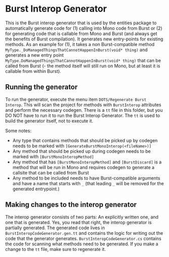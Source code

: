 # Burst Interop Generator
This is the Burst interop generator that is used by the entities package to automatically generate code for (1) calling into Mono code from Burst or (2) for generating code that is callable from Mono and Burst (and always get the benefits of Burst compilation). It generates new entry-points for existing methods. As an example for (1), it takes a non Burst-compatible method `MyType._DoManagedThingsThatCannotHappenInBurst(void* thing)` and generates a new entry point `MyType.DoManagedThingsThatCannotHappenInBurst(void* thing)` that can be called from Burst (- the method itself will still run on Mono, but at least it is callable from within Burst).

## Running the generator
To run the generator, execute the menu item `DOTS/Regenerate Burst Interop`. This will scan the project for methods with `BurstInterop` attributes and perform the necessary codegen. There is a `tt` file in this folder, but you DO NOT have to run it to run the Burst Interop Generator. The `tt` is used to build the generator itself, not to execute it.

Some notes:
 - Any type that contains methods that should be picked up by codegen needs to be marked with `[GenerateBurstMonoInterop(<fileName>)]`
 - Any method that should be picked up during codegen needs to be marked with `[BurstMonoInteropMethod]`
 - Any method that has `[BurstMonoInteropMethod]` and `[BurstDiscard]` is a method that will be run in Mono and requires codegen to generate a callsite that can be called from Burst
 - Any method to be included needs to have Burst-compatible arguments and have a name that starts with `_` (that leading `_` will be removed for the generated entrypoint.)

## Making changes to the interop generator
The interop generator consists of two parts: An explicitly written one, and one that is generated. Yes, you read that right, the interop generator is partially generated. The generated code lives in `BurstInteropCodeGenerator.gen.tt` and contains the logic for writing out the code that the generator generates. `BurstInteropCodeGenerator.cs` contains the code for scanning what methods need to be generated. If you make a change to the `tt` file, make sure to regenerate it.

